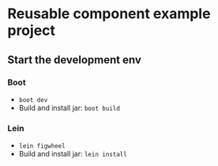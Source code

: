 # Reusable component example project

## Start the development env

### Boot

- `boot dev`
- Build and install jar: `boot build`

### Lein

- `lein figwheel`
- Build and install jar: `lein install`
